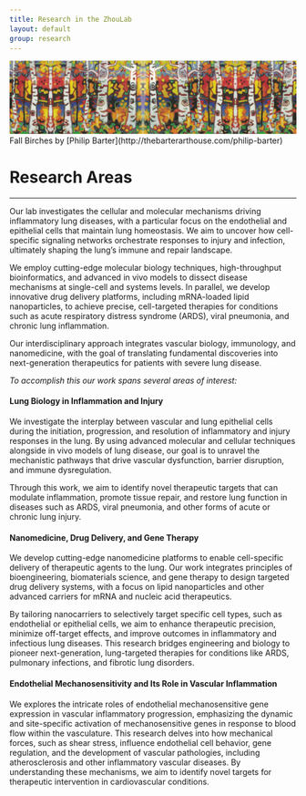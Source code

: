 ```yaml
---
title: Research in the ZhouLab
layout: default
group: research
---
```


<img class="img-fluid mx-auto d-block" src="/static/img/research_philip_barter_fall_birches.png" alt="Fall Birches by Philip Barter">
Fall Birches by [Philip Barter](http://thebarterarthouse.com/philip-barter)

# Research Areas
---

Our lab investigates the cellular and molecular mechanisms driving inflammatory lung diseases, with a particular focus on the endothelial and epithelial cells that maintain lung homeostasis. We aim to uncover how cell-specific signaling networks orchestrate responses to injury and infection, ultimately shaping the lung’s immune and repair landscape.

We employ cutting-edge molecular biology techniques, high-throughput bioinformatics, and advanced in vivo models to dissect disease mechanisms at single-cell and systems levels. In parallel, we develop innovative drug delivery platforms, including mRNA-loaded lipid nanoparticles, to achieve precise, cell-targeted therapies for conditions such as acute respiratory distress syndrome (ARDS), viral pneumonia, and chronic lung inflammation.

Our interdisciplinary approach integrates vascular biology, immunology, and nanomedicine, with the goal of translating fundamental discoveries into next-generation therapeutics for patients with severe lung disease.

*To accomplish this our work spans several areas of interest:*

#### Lung Biology in Inflammation and Injury

We investigate the interplay between vascular and lung epithelial cells during the initiation, progression, and resolution of inflammatory and injury responses in the lung. By using advanced molecular and cellular techniques alongside in vivo models of lung disease, our goal is to unravel the mechanistic pathways that drive vascular dysfunction, barrier disruption, and immune dysregulation.

Through this work, we aim to identify novel therapeutic targets that can modulate inflammation, promote tissue repair, and restore lung function in diseases such as ARDS, viral pneumonia, and other forms of acute or chronic lung injury.


#### Nanomedicine, Drug Delivery, and Gene Therapy

We develop cutting-edge nanomedicine platforms to enable cell-specific delivery of therapeutic agents to the lung. Our work integrates principles of bioengineering, biomaterials science, and gene therapy to design targeted drug delivery systems, with a focus on lipid nanoparticles and other advanced carriers for mRNA and nucleic acid therapeutics.

By tailoring nanocarriers to selectively target specific cell types, such as endothelial or epithelial cells, we aim to enhance therapeutic precision, minimize off-target effects, and improve outcomes in inflammatory and infectious lung diseases. This research bridges engineering and biology to pioneer next-generation, lung-targeted therapies for conditions like ARDS, pulmonary infections, and fibrotic lung disorders.   


#### Endothelial Mechanosensitivity and Its Role in Vascular Inflammation

We explores the intricate roles of endothelial mechanosensitive gene expression in vascular inflammatory progression, emphasizing the dynamic and site-specific activation of mechanosensitive genes in response to blood flow within the vasculature. This research delves into how mechanical forces, such as shear stress, influence endothelial cell behavior, gene regulation, and the development of vascular pathologies, including atherosclerosis and other inflammatory vascular diseases. By understanding these mechanisms, we aim to identify novel targets for therapeutic intervention in cardiovascular conditions.


